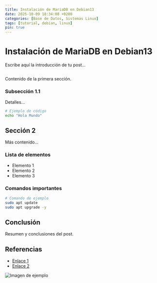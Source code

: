 ```yaml
---
title: Instalación de MariaDB en Debian13
date: 2025-10-09 18:34:08 +0200
categories: [Base de Datos, Sistemas Linux]
tags: [tutorial, debian, linux]
pin: true
---
```


# Instalación de MariaDB en Debian13

Escribe aquí la introducción de tu post...

## 
Contenido de la primera sección.

### Subsección 1.1

Detalles...

```bash
# Ejemplo de código
echo "Hola Mundo"
```

## Sección 2

Más contenido...

### Lista de elementos

- Elemento 1
- Elemento 2
- Elemento 3

### Comandos importantes

```bash
# Comando de ejemplo
sudo apt update
sudo apt upgrade -y
```

## Conclusión

Resumen y conclusiones del post.

## Referencias

- [Enlace 1](https://ejemplo.com)
- [Enlace 2](https://ejemplo.com)

![Imagen de ejemplo](https://via.placeholder.com/800x400)
